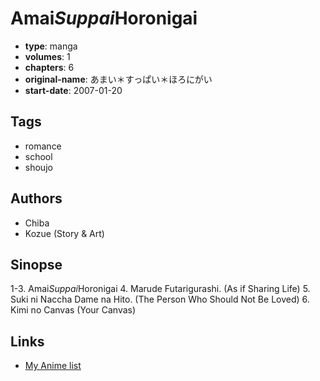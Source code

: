 # Amai*Suppai*Horonigai

-   **type**: manga
-   **volumes**: 1
-   **chapters**: 6
-   **original-name**: あまい＊すっぱい＊ほろにがい
-   **start-date**: 2007-01-20

## Tags

-   romance
-   school
-   shoujo

## Authors

-   Chiba
-   Kozue (Story & Art)

## Sinopse

1-3. Amai*Suppai*Horonigai 4. Marude Futarigurashi. (As if Sharing Life) 5. Suki ni Naccha Dame na Hito. (The Person Who Should Not Be Loved) 6. Kimi no Canvas (Your Canvas)

## Links

-   [My Anime list](https://myanimelist.net/manga/5470/AmaiSuppaiHoronigai)
